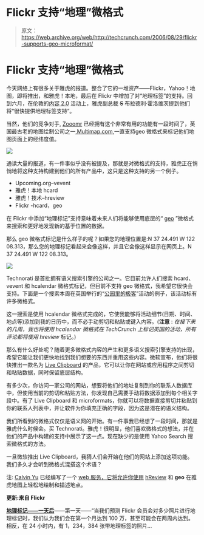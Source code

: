 # Flickr 支持“地理”微格式 

> 原文：<https://web.archive.org/web/http://techcrunch.com/2006/08/29/flickr-supports-geo-microformat/>

# Flickr 支持“地理”微格式

今天网络上有很多关于雅虎的报道。整合了它的一堆资产——Flickr，Yahoo！地图，即将推出，和雅虎！本地，最后在 Flickr 中增加了对“地理标签”的支持。回到六月，在伦敦的[内容 2.0](https://web.archive.org/web/20221007193212/http://www.content2point0.com/2006/) 活动上，雅虎副总裁 ~~S~~ 布拉德利·霍洛维茨提到他们将“很快提供地理标签支持”。

当然，他们的竞争对手, [Zooomr](https://web.archive.org/web/20221007193212/http://beta.zooomr.com/home) 已经拥有这个非常有用的功能有一段时间了，英国最古老的地图绘制公司之一,[Multimap.com](https://web.archive.org/web/20221007193212/http://www.multimap.com/ "http://www.multimap.com"),一直支持geo 微格式来标记他们地图页面上的经纬度值。

![](img/6ca5d2f08a14e35e1544c72faee963f8.png)

通读大量的报道，有一件事似乎没有被提及，那就是对微格式的支持，雅虎正在悄悄地将这种支持构建到他们的所有产品中，这只是这种支持的另一个例子。

*   Upcoming.org–vevent
*   雅虎！本地 hcard
*   雅虎！技术–hreview
*   Flickr -hcard，geo

在 Flickr 中添加“地理标记”支持意味着未来人们将能够使用底层的“ [geo](https://web.archive.org/web/20221007193212/http://microformats.org/wiki/geo) ”微格式来搜索和更好地发现新的基于位置的数据。

那么 geo 微格式标记是什么样子的呢？如果您的地理位置是:N 37 24.491 W 122 08.313，那么您的地理标记看起来会像这样，并且它会像这样显示在网页上。N 37 24.491 W 122 08.313。

![](img/209edb716535e26043d906c0c08df51f.png)

Technorati 是首批拥有语义搜索引擎的公司之一。它目前允许人们搜索 hcard、vevent 和 hcalendar 微格式标记，但目前不支持 geo 微格式，我希望它很快会支持。下面是一个搜索本周在英国举行的“[公园里的极客](https://web.archive.org/web/20221007193212/http://www.geekinthepark.co.uk/)”活动的例子，该活动标有许多微格式。

这一搜索是使用 hcalendar 微格式完成的，它使我能够将活动细节(日期、时间、地点等)添加到我的日历中，而不必手动剪切和粘贴或键入内容。(**注意** : *在接下来的几周，我也将使用 hcalendar 微格式在 TechCrunch 上标记英国的活动，所有评论都将使用 hreview* 标记。)

那么有什么好处呢？随着更多微格式内容的产生和更多语义搜索引擎支持的出现，希望它能让我们更快地找到我们想要的东西并重用这些内容。微软宣布，他们将很快推出一款名为 [Live Clipboard](https://web.archive.org/web/20221007193212/http://microformats.org/blog/2006/03/08/ray-ozzie-on-microformats/) 的产品，它可以让你在网站或应用程序之间剪切和粘贴数据，同时保留底层结构。

有多少次，你访问一家公司的网站，想要将他们的地址复制到你的联系人数据库中，但使用当前的剪切和粘贴方法，你发现自己需要手动将数据添加到每个相关字段中。有了 Live Clipboard 和 microformats，你就可以将数据直接剪切并粘贴到你的联系人列表中，并让软件为你填充正确的字段，因为这是潜在的语义结构。

我们所看到的微格式仅仅是语义网的开始。有一件事我已经想了一段时间，那就是雅虎什么时候会。买 Technorati。雅虎！很明显，他们喜欢微格式的想法，并在他们的产品中构建的支持中展示了这一点。现在缺少的是使用 Yahoo Search 搜索微格式的方法。

一旦微软推出 Live Clipboard，我猜人们会开始在他们的网站上添加这项功能。我们多久才会听到微格式混搭这个术语？

注: [Calvin Yu](https://web.archive.org/web/20221007193212/http://blog.codeeg.com/ "http://blog.codeeg.com/") 已经编写了一个 [web 服务，它将允许你使用](https://web.archive.org/web/20221007193212/http://blog.codeeg.com/2006/01/28/using-microformats-to-plot-my-favorite-places/ "http://blog.codeeg.com/2006/01/28/using-microformats-to-plot-my-favorite-places/") [hReview](https://web.archive.org/web/20221007193212/http://uk.beta.techcrunch.com/wiki/hreview "hreview") 和 **geo** 在雅虎地图上轻松地绘制和描述地点。

**更新:来自 Flickr**

[**地理标记——一天后**](https://web.archive.org/web/20221007193212/http://blog.flickr.com/flickrblog/2006/08/geotagging_one_.html)——第一天——“当我们预测 Flickr 会员会对多少照片进行地理标记时，我们认为我们会在第一个月达到 100 万，甚至可能会在两周内达到。相反，在 24 小时内，有 1，234，384 张带地理标签的照片…
